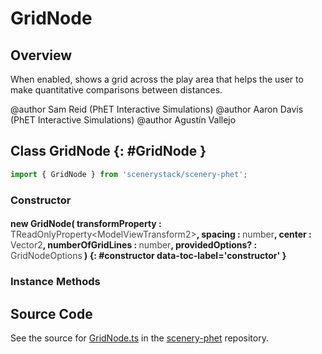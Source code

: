 # GridNode

## Overview

When enabled, shows a grid across the play area that helps the user to make quantitative comparisons
between distances.

@author Sam Reid (PhET Interactive Simulations)
@author Aaron Davis (PhET Interactive Simulations)
@author Agustín Vallejo

## Class GridNode {: #GridNode }


```js
import { GridNode } from 'scenerystack/scenery-phet';
```
### Constructor

#### new GridNode( transformProperty : <span style="font-weight: 400; opacity: 80%;">TReadOnlyProperty&lt;ModelViewTransform2&gt;</span>, spacing : <span style="font-weight: 400; opacity: 80%;">number</span>, center : <span style="font-weight: 400; opacity: 80%;">Vector2</span>, numberOfGridLines : <span style="font-weight: 400; opacity: 80%;">number</span>, providedOptions? : <span style="font-weight: 400; opacity: 80%;">GridNodeOptions</span> ) {: #constructor data-toc-label='constructor' }

### Instance Methods





## Source Code

See the source for [GridNode.ts](https://github.com/phetsims/scenery-phet/blob/main/js/GridNode.ts) in the [scenery-phet](https://github.com/phetsims/scenery-phet) repository.
